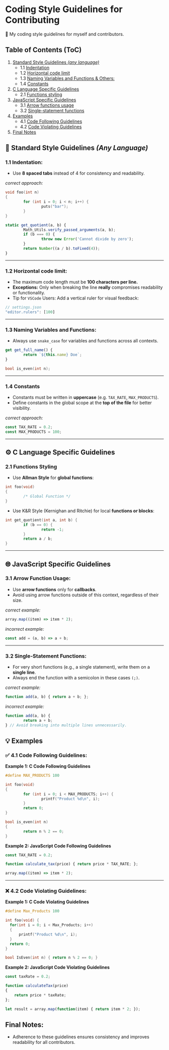 # Coding Style Guidelines for Contributing 
📏 My coding style guidelines for myself and contributors.

## Table of Contents (ToC)
1. [Standard Style Guidelines _(any language)_](#📏-standard-style-guidelines-any-language)
    - 1.1 [Indentation](#11-indentation)
    - 1.2 [Horizontal code limit](#12-horizontal-code-limit)
    - 1.3 [Naming Variables and Functions & Others:](#13-naming-variables-and-functions)
    - 1.4 [Constants](#14-constants)
2. [C Language Specific Guidelines](#⚙️-c-language-specific-guidelines)
    - 2.1 [Functions styling](#21-functions-styling) 
3. [JavaScript Specific Guidelines](#🌐-javascript-specific-guidelines)
    - 3.1 [Arrow functions usage](#31-arrow-function-usage)
    - 3.2 [Single-statement functions](#32-single-statement-functions)
4. [Examples](#💡-examples)
    - 4.1 [Code Following Guidelines](#✅-41-code-following-guidelines)
    - 4.2 [Code Violating Guidelines](#❌-42-code-violating-guidelines)
5. [Final Notes](#final-notes)


## 📏 Standard Style Guidelines _(Any Language)_
### 1.1 Indentation:
- Use **8 spaced tabs** instead of 4 for consistency and readability.


_correct approach:_
```c
void foo(int n) 
{
        for (int i = 0; i < n; i++) {
                puts("bar"); 
        } 
}
```

```JavaScript
static get_quotient(a, b) {
        Math_Utils.verify_passed_arguments(a, b);
        if (b === 0) {
                throw new Error('Cannot divide by zero');
        }
        return Number((a / b).toFixed(4));
}
```
---

### 1.2 Horizontal code limit:
- The maximum code length must be **100 characters per line.**
- **Exceptions:** Only when breaking the line **really** compromises readability or functionality.
- Tip for `VSCode` Users: Add a vertical ruler for visual feedback:

```JavaScript
// settings.json
"editor.rulers": [100]
```
---
### 1.3 Naming Variables and Functions:
- Always use `snake_case` for variables and functions across all contexts.
```JavaScript
get get_full_name() {
        return `${this.name} Doe`;
}
```

```C
bool is_even(int n);
```
---
### 1.4 Constants 
- Constants must be written in **uppercase** (e.g. `TAX_RATE`, `MAX_PRODUCTS`).
- Define constants in the global scope at the **top of the file** for better visibility.

_correct approach:_
```JavaScript
const TAX_RATE = 0.2;
const MAX_PRODUCTS = 100;
```
---

## ⚙️ C Language Specific Guidelines

### 2.1 Functions Styling
- Use **Allman Style** for **global functions**:
```c
int foo(void) 
{
        /* Global Function */
}
```
- Use K&R Style (Kernighan and Ritchie) for local **functions or blocks**:

```c
int get_quotient(int a, int b) {
        if (b == 0) {
                return -1;
        }
        return a / b;
}
```
---
## 🌐 JavaScript Specific Guidelines

### 3.1 Arrow Function Usage:
- Use **arrow functions** only for **callbacks**.
- Avoid using arrow functions outside of this context, regardless of their size.

_correct example:_
```JavaScript
array.map((item) => item * 2);
```

_incorrect example:_
```JavaScript
const add = (a, b) => a + b;
```
---
### 3.2 Single-Statement Functions:
- For very short functions (e.g., a single statement), write them on a **single line**.
- Always end the function with a semicolon in these cases `(;)`.

_correct example:_
```JavaScript
function add(a, b) { return a + b; };
```

_incorrect example:_
```JavaScript
function add(a, b) { 
        return a + b; 
} // Avoid breaking into multiple lines unnecessarily.
```

## 💡 Examples

### ✅ 4.1 Code Following Guidelines:

**Example 1: C Code Following Guidelines**
```c
#define MAX_PRODUCTS 100 

int foo(void) 
{
        for (int i = 0; i < MAX_PRODUCTS; i++) {
                printf("Product %d\n", i); 
        }
        return 0; 
}

bool is_even(int n) 
{
        return n % 2 == 0; 
}
```

**Example 2: JavaScript Code Following Guidelines**
```JavaScript
const TAX_RATE = 0.2;

function calculate_tax(price) { return price * TAX_RATE; };

array.map((item) => item * 2); 
```
---

### ❌ 4.2 Code Violating Guidelines:
**Example 1: C Code Violating Guidelines**
```c
#define Max_Products 100

int foo(void) {
  for(int i = 0; i < Max_Products; i++) 
  { 
      printf("Product %d\n", i); 
  } 
  return 0;
}

bool IsEven(int n) { return n % 2 == 0; } 
```
**Example 2: JavaScript Code Violating Guidelines**
```JavaScript
const taxRate = 0.2; 

function calculateTax(price) 
{ 
    return price * taxRate; 
};

let result = array.map(function(item) { return item * 2; });
```

## Final Notes:
- Adherence to these guidelines ensures consistency and improves readability for all contributors.
